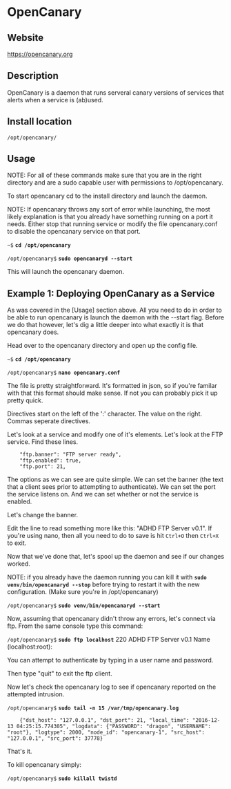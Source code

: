 OpenCanary
==========

Website
-------

<https://opencanary.org>

Description
-----------

OpenCanary is a daemon that runs serveral canary versions of services that alerts when a service is (ab)used.

Install location
----------------

`/opt/opencanary/`

Usage
-----

NOTE: For all of these commands make sure that you are in the right directory and are a sudo capable user with permissions to /opt/opencanary.

To start opencanary cd to the install directory and launch the daemon.

NOTE: If opencanary throws any sort of error while launching, the most likely explanation is that you already have something running on a port it needs.  Either stop that running service or modify the file opencanary.conf to disable the opencanary service on that port.

`~$` **`cd /opt/opencanary`**

`/opt/opencanary$` **`sudo opencanaryd --start`**

This will launch the opencanary daemon. 

Example 1: Deploying OpenCanary as a Service
--------------------------------------------

As was covered in the [Usage] section above.  All you need to do in order to be able to run opencanary is launch the daemon with the --start flag.
Before we do that however, let's dig a little deeper into what exactly it is that opencanary does.

Head over to the opencanary directory and open up the config file.

`~$` **`cd /opt/opencanary`**

`/opt/opencanary$` **`nano opencanary.conf`**

The file is pretty straightforward.  It's formatted in json, so if you're familar with that this format should make sense.  If not you can probably pick it up pretty quick.

Directives start on the left of the ':' character.  The value on the right.  Commas seperate directives.

Let's look at a service and modify one of it's elements.
Let's look at the FTP service.  Find these lines.

		"ftp.banner": "FTP server ready",
		"ftp.enabled": true,
		"ftp.port": 21,

The options as we can see are quite simple.  We can set the banner (the text that a client sees prior to attempting to authenticate).  We can set the port the service listens on.  And we can set whether or not the service is enabled.

Let's change the banner.

Edit the line to read something more like this: "ADHD FTP Server v0.1".
If you're using nano, then all you need to do to save is hit `Ctrl+O` then `Ctrl+X` to exit.

Now that we've done that, let's spool up the daemon and see if our changes worked.

NOTE: if you already have the daemon running you can kill it with **`sudo venv/bin/opencanaryd --stop`** before trying to restart it with the new configuration.  (Make sure you're in /opt/opencanary)

`/opt/opencanary$` **`sudo venv/bin/opencanaryd --start`**

Now, assuming that opencanary didn't throw any errors, let's connect via ftp.
From the same console type this command:

`/opt/opencanary$` **`sudo ftp localhost`**
		220 ADHD FTP Server v0.1
		Name (localhost:root): 

You can attempt to authenticate by typing in a user name and password.

Then type "quit" to exit the ftp client.

Now let's check the opencanary log to see if opencanary reported on the attempted intrusion.

`/opt/opencanary$` **`sudo tail -n 15 /var/tmp/opencanary.log`**

		{"dst_host": "127.0.0.1", "dst_port": 21, "local_time": "2016-12-13 04:25:15.774305", "logdata": {"PASSWORD": "dragon", "USERNAME": "root"}, "logtype": 2000, "node_id": "opencanary-1", "src_host": "127.0.0.1", "src_port": 37778}

That's it.

To kill opencanary simply:

`/opt/opencanary$` **`sudo killall twistd`**




